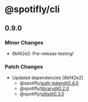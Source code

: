 # @spotifly/cli

## 0.9.0

### Minor Changes

- 6bf42e2: Pre-release testing!

### Patch Changes

- Updated dependencies [6bf42e2]
  - @spotifly/auth-token@0.4.0
  - @spotifly/library@0.2.0
  - @spotifly/utils@0.3.0
